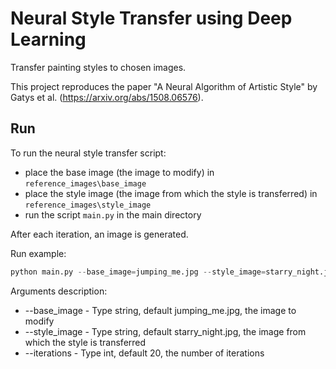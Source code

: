 # Neural Style Transfer using Deep Learning
Transfer painting styles to chosen images.

This project reproduces the paper "A Neural Algorithm of Artistic Style" by Gatys et al. (https://arxiv.org/abs/1508.06576).

## Run
To run the neural style transfer script:
- place the base image (the image to modify) in `reference_images\base_image`
- place the style image (the image from which the style is transferred) in `reference_images\style_image`
- run the script `main.py` in the main directory

After each iteration, an image is generated.

Run example:
```python
python main.py --base_image=jumping_me.jpg --style_image=starry_night.jpg --iterations=20
```

Arguments description:

- --base_image - Type string, default jumping_me.jpg, the image to modify
- --style_image - Type string, default starry_night.jpg, the image from which the style is transferred
- --iterations - Type int, default 20, the number of iterations
